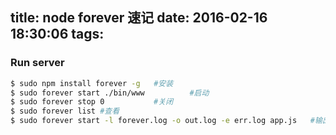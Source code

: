 title: node forever 速记
date: 2016-02-16 18:30:06
tags:
---

### Run server

``` bash
$ sudo npm install forever -g   #安装
$ sudo forever start ./bin/www          #启动
$ sudo forever stop 0           #关闭
$ sudo forever list #查看
$ sudo forever start -l forever.log -o out.log -e err.log app.js   #输出日志和错误
```